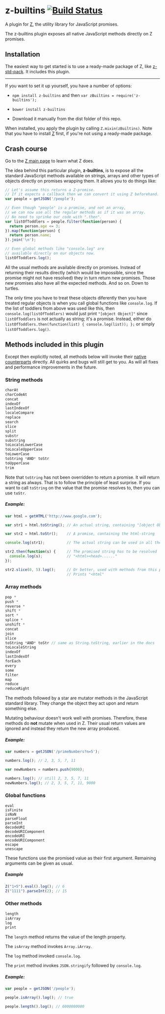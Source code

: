 # z-builtins [![Build Status](https://secure.travis-ci.org/jakobmattsson/z-builtins.png)](http://travis-ci.org/jakobmattsson/z-builtins)

A plugin for [Z](https://github.com/jakobmattsson/z-core), the utility library for JavaScript promises.

The z-builtins plugin exposes all native JavaScript methods directly on Z promises.



## Installation

The easiest way to get started is to use a ready-made package of Z, like [z-std-pack](https://github.com/jakobmattsson/z-core). It includes this plugin.

---

If you want to set it up yourself, you have a number of options:

* `npm install z-builtins` and then `var zBuiltins = require('z-builtins');`

* `bower install z-builtins`

* Download it manually from the dist folder of this repo.

When installed, you apply the plugin by calling `Z.mixin(zBuiltins)`. Note that you have to install [Z](https://github.com/jakobmattsson/z-core) first, if you're not using a ready-made package.



## Crash course

Go to the [Z main page](https://github.com/jakobmattsson/z-core) to learn what Z does.

The idea behind this particular plugin, **z-builtins**, is to expose all the standard JavaScript methods available on strings, arrays and other types of objects directly on promises wrapping them. It allows you to do things like:

```js
// Let's assume this returns a Z-promise.
// If it expects a callback then we can convert it using Z beforehand.
var people = getJSON('/people');

// Even though "people" is a promise, and not an array,
// we can now use all the regular methods as if it was an array.
// No need to sprinke our code with ".then".
var listOfToddlers = people.filter(function(person) {
  return person.age <= 3;
}).map(function(person) {
  return person.name;
}).join('\n');

// Even global methods like "console.log" are
// available directly on our objects now.
listOfToddlers.log();
```

All the usual methods are available directly on promises. Instead of returning their results directly (which would be impossible, since the promise might not have resolved) they in turn return new promises. Those new promises also have all the expected methods. And so on. Down to turtles.

The only time you have to treat these objects diferently then you have treated regular objects is when you call global functions like `console.log`. If the list of toddlers from above was used like this, then `console.log(listOfToddlers)` would just print `"[object Object]"` since  `listOfToddlers` is not actually as string; it's a promise. Instead, either do `listOfToddlers.then(function(list) { console.log(list)); };` or simply `listOfToddlers.log()`.


## Methods included in this plugin

Except then explicitly noted, all methods below will invoke their [native counterparts](https://developer.mozilla.org/en-US/docs/Web/JavaScript/Reference/Global_Objects) directly. All quirks and bugs will still get to you. As will all fixes and performance improvements in the future.



### String methods

```js
charAt
charCodeAt
concat
indexOf
lastIndexOf
localeCompare
replace
search
slice
split
substr
substring
toLocaleLowerCase
toLocaleUpperCase
toLowerCase
toString *AND* toStr
toUpperCase
trim
```

Note that `toString` has not been overridden to return a promise. It will return a string as always. That is to follow the principle of least surprise. If you want to call `toString` on the value that the promise resolves to, then you can use `toStr`.

##### Example:

```js
var html = getHTML('http://www.google.com');

var str1 = html.toString(); // An actual string, containing "[object Object]"

var str2 = html.toStr();    // A promise, containing the html-string

console.log(str1);          // The actual string can be used in all the ways strings can

str2.then(function(s) {     // The promised string has to be resolved
  console.log(s);           // "<html><head>......"
});

str2.slice(0, 5).log();     // Or better, used with methods from this plugin.
                            // Prints "<html"

```


### Array methods


```js
pop *
push *
reverse *
shift *
sort *
splice *
unshift *
concat
join
slice
toString *AND* toStr // same as String.toString, earlier in the docs
toLocaleString
indexOf
lastIndexOf
forEach
every
some
filter
map
reduce
reduceRight
```

The methods followed by a star are mutator methods in the JavaScript standard library. They change the object they act upon and return something else.

Mutating behaviour doesn't work well with promises. Therefore, these methods do **not** mutate when used in Z. Their usual return values are ignored and instead they return the new array produced.

##### Example:

```js
var numbers = getJSON('/primeNumbers?n=5');

numbers.log(); // 2, 3, 5, 7, 11

var newNumbers = numbers.push(9000);

numbers.log(); // still 2, 3, 5, 7, 11
newNumbers.log(); // 2, 3, 5, 7, 11, 9000
```



### Global functions

```
eval
isFinite
isNaN
parseFloat
parseInt
decodeURI
decodeURIComponent
encodeURI
encodeURIComponent
escape
unescape
```

These functions use the promised value as their first argument. Remaining arguments can be given as usual.

##### Example

```js
Z("1+5").eval().log(); // 6
Z("1111").parseInt(2); // 15
```



### Other methods

```js
length
isArray
log
print
```

The `length` method returns the value of the length property.

The `isArray` method invokes `Array.iArray`.

The `log` method invoked `console.log`.

The `print` method invokes `JSON.stringify` followed by `console.log`.



##### Example:

```js
var people = getJSON('/people');

people.isArray().log(); // true

people.length().log(); // 6000000000
```
